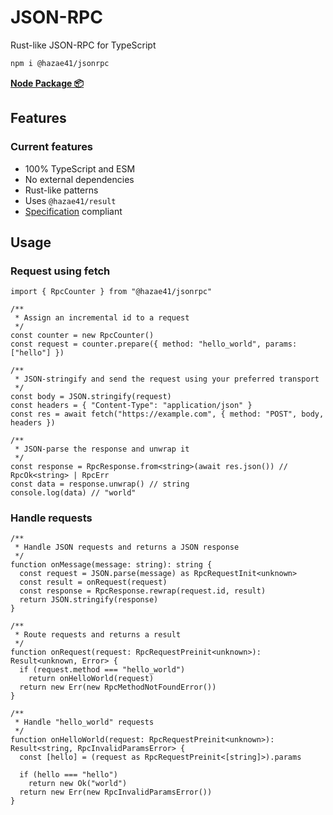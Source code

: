 # JSON-RPC

Rust-like JSON-RPC for TypeScript

```bash
npm i @hazae41/jsonrpc
```

[**Node Package 📦**](https://www.npmjs.com/package/@hazae41/jsonrpc)

## Features

### Current features
- 100% TypeScript and ESM
- No external dependencies
- Rust-like patterns
- Uses `@hazae41/result`
- [Specification](https://www.jsonrpc.org/specification) compliant

## Usage

### Request using fetch

```tsx
import { RpcCounter } from "@hazae41/jsonrpc"

/**
 * Assign an incremental id to a request
 */
const counter = new RpcCounter()
const request = counter.prepare({ method: "hello_world", params: ["hello"] })

/**
 * JSON-stringify and send the request using your preferred transport
 */
const body = JSON.stringify(request)
const headers = { "Content-Type": "application/json" }
const res = await fetch("https://example.com", { method: "POST", body, headers })

/**
 * JSON-parse the response and unwrap it
 */
const response = RpcResponse.from<string>(await res.json()) // RpcOk<string> | RpcErr
const data = response.unwrap() // string
console.log(data) // "world"
```

### Handle requests

```tsx
/**
 * Handle JSON requests and returns a JSON response
 */
function onMessage(message: string): string {
  const request = JSON.parse(message) as RpcRequestInit<unknown>
  const result = onRequest(request)
  const response = RpcResponse.rewrap(request.id, result)
  return JSON.stringify(response)
}

/**
 * Route requests and returns a result
 */
function onRequest(request: RpcRequestPreinit<unknown>): Result<unknown, Error> {
  if (request.method === "hello_world")
    return onHelloWorld(request)
  return new Err(new RpcMethodNotFoundError())
}

/**
 * Handle "hello_world" requests
 */
function onHelloWorld(request: RpcRequestPreinit<unknown>): Result<string, RpcInvalidParamsError> {
  const [hello] = (request as RpcRequestPreinit<[string]>).params

  if (hello === "hello")
    return new Ok("world")
  return new Err(new RpcInvalidParamsError())
}
```